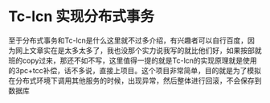 # Tc-lcn 实现分布式事务

至于分布式事务和Tc-lcn是什么这里就不过多介绍，有兴趣者可以自行百度，因为网上文章实在是太多太多了，我也没那个实力说我写的就比他们好，如果按部就班的copy过来，那还不如不写，这里值得一提的就是Tc-lcn的实现原理就是使用的3pc+tcc补偿，话不多说，直接上项目。这个项目非常简单，目的就是为了模拟在分布式环境下调用其他服务的时候，出现异常，然后整体进行回滚，不会保存到数据库
